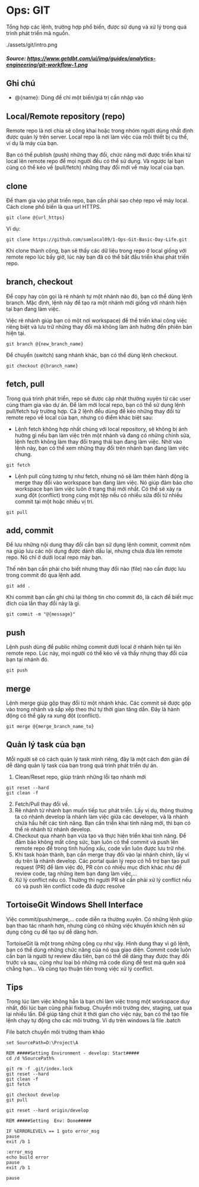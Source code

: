 # Ops: GIT

Tổng hợp các lệnh, trường hợp phổ biến, được sử dụng và xử lý trong quá trình phát triển mã nguồn.

./assets/git/intro.png
##### Source: https://www.getdbt.com/ui/img/guides/analytics-engineering/git-workflow-1.png

## Ghi chú

- @{name}: Dùng để chỉ một biến/giá trị cần nhập vào

## Local/Remote repository (repo)

Remote repo là nơi chia sẽ công khai hoặc trong nhóm người dùng nhất định được quản lý trên server.
Local repo là nơi làm việc của mỗi thiết bị cụ thể, ví dụ là máy của bạn.

Bạn có thể publish (push) những thay đổi, chức năng mới được triển khai từ local lên remote repo để mọi người đều có thể sử dụng. Và ngược lại bạn cũng có thể kéo về (pull/fetch) những thay đổi mới về máy local của bạn.

## clone

Để tham gia vào phát triển repo, bạn cần phải sao chép repo về máy local. Cách clone phổ biến là qua url HTTPS.

```
git clone @{url_https}
``` 

Ví dụ:
```
git clone https://github.com/samlocal09/1-Ops-Git-Basic-Day-Life.git
```

Khi clone thành công, bạn sẽ thấy các dữ liệu trong repo ở local giống với remote repo lúc bấy giờ, lúc này bạn đã có thể bắt đầu triển khai phát triển repo.

## branch, checkout

Để copy hay còn gọi là rẻ nhánh tự một nhánh nào đó, bạn có thể dùng lệnh branch. Mặc định, lệnh này để tạo ra một nhánh mới giống với nhánh hiện tại bạn đang làm việc.

Việc rẻ nhánh giúp bạn có một nơi workspace) để thể triển khai công việc riêng biệt và lưu trữ những thay đổi mà không làm ảnh hưởng đến phiên bản hiện tại.

```
git branch @{new_branch_name}
```

Để chuyển (switch) sang nhánh khác, bạn có thể dùng lệnh checkout. 

```
git checkout @{branch_name}
```

## fetch, pull

Trong quá trình phát triển, repo sẽ được cập nhật thường xuyên từ các user cùng tham gia vào dự án. Để làm mới local repo, bạn có thể sử dụng lệnh pull/fetch tuỳ trường hợp. Cả 2 lệnh đều dùng để kéo những thay đổi từ remote repo về local của bạn, nhưng có điểm khác biệt sau:

- Lệnh fetch không hợp nhất chúng với local repository, sẽ không bị ảnh hưởng gì nếu bạn làm việc trên một nhánh và đang có những chỉnh sửa, lệnh fecth không làm thay đổi trạng thái bạn đang làm việc. Nhờ vào lệnh này, bạn có thể xem những thay đổi trên nhánh bạn đang làm việc chung.

```
git fetch
```

- Lệnh pull cũng tương tự như fetch, nhưng nó sẽ làm thêm hành động là merge thay đổi vào workspace bạn đang làm việc. Nó giúp đảm bảo cho workspace bạn làm việc luôn ở trạng thái mới nhất. Có thể sẽ xảy ra xung đột (conflict) trong cùng một tệp nếu có nhiều sữa đổi từ nhiều commit tại một hoặc nhiều vị trí.

```
git pull
```

## add, commit

Để lưu những nội dung thay đổi cần bạn sử dụng lệnh commit, commit nôm na giúp lưu các nội dụng được dánh dấu lại, nhưng chưa đưa lên remote repo. Nó chỉ ở dưới local repo máy bạn.

Thế nên bạn cần phải cho biết nhưng thay đổi nào (file) nào cần được lưu trong commit đó qua lệnh add. 

```
git add .
```

Khi commit bạn cần ghi chú lại thông tin cho commit đó, là cách để biết mục đích của lần thay đổi này là gì.

```
git commit -m "@{message}"
```

## push

Lệnh push dùng để public những commit dưới local ở nhánh hiện tại lên remote repo. Lúc này, mọi người có thể kéo về và thấy nhựng thay đổi của bạn tại nhánh đó.

```
git push
```

## merge

Lệnh merge giúp gộp thay đổi từ một nhánh khác. Các commit sẽ được gộp vào trong nhánh và sắp xếp theo thứ tự thời gian tăng dần. Đây là hành động có thể gây ra xung đột (conflict).

```
git merge @{merge_branch_name_to}
```

## Quản lý task của bạn
Mỗi người sẽ có cách quản lý task mình riêng, đây là một cách đơn giản để dễ dàng quản lý task của bạn trong quá trình phát triển dự án.

1. Clean/Reset repo, giúp tránh những lỗi tạo nhánh mới
```
git reset --hard
git clean -f
```

2. Fetch/Pull thay đổi về.
3. Rẻ nhánh từ nhánh bạn muốn tiếp tuc phát triển. Lấy vị dụ, thông thường ta có nhánh develop là nhánh làm việc giữa các developer, và là nhánh chứa hầu hết các tính năng. Bạn cần triển khai tính năng mới, thì bạn có thể rẻ nhánh từ nhánh develop.
4. Checkout qua nhanh bạn vừa tạo và thực hiện triển khai tính năng. Để đảm bảo không mất công sức, bạn luôn có thể commit và push lên remote repo để trong tình huống xấu, code vẫn luôn được lưu trữ nhé.
5. Khi task hoàn thành, bạn cần merge thay đổi vào lại nhánh chính, lấy ví dụ trên là nhánh develop. Các portal quản lý repo có hỗ trợ bạn tạo pull request (PR) để làm việc đó, PR còn có nhiều mục đích khác như để review code, tag những item bạn đang làm việc,...
6. Xử lý conflict nếu có. Thường thì người PR sẽ cần phải xử lý conflict nếu có và push lên conflict code đã được resolve

## TortoiseGit Windows Shell Interface

Việc commit/push/merge,... code diễn ra thường xuyên. Có những lệnh giúp bạn thao tác nhanh hơn, nhưng cũng có những việc khuyến khích nên sử dụng công cụ để tạo sự dễ dàng hơn.

TortoiseGit là một trong những cộng cụ như vậy. Hình dung thay vì gõ lệnh, bạn có thể dùng những chức năng của nó qua giao diện. Commit code luôn cần bạn là người tự review đầu tiên, bạn có thể dễ dàng thay được thay đổi trước và sau, cũng như loại bỏ những mã code dùng để test mà quên xoá chẳng hạn... Và cũng tạo thuận tiên trong việc xử lý conflict.

## Tips

Trong lúc làm việc không hẳn là bạn chỉ làm việc trong một workspace duy nhất, đôi lúc bạn cũng phải fixbug. Chuyển môi trường dev, staging, uat qua lại nhiều lần. Để giúp tăng chút ít thời gian cho việc này, bạn có thể tạo file lệnh chạy tự động cho các môi trường. Ví dụ trên windows là file .batch

File batch chuyển môi trường tham khảo
```
set SourcePath=D:\Project\A

REM #####Setting Environment - develop: Start#####
cd /d %SourcePath%

git rm -f .git/index.lock
git reset --hard
git clean -f
git fetch

git checkout develop
git pull 

git reset --hard origin/develop

REM #####Setting  Env: Done#####

IF %ERRORLEVEL% == 1 goto error_msg
pause
exit /b 1

:error_msg
echo build error
pause
exit /b 1

pause
```



